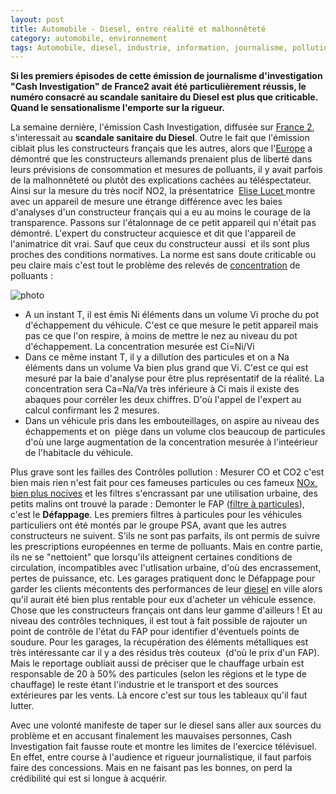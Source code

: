 ```yaml
---
layout: post
title: Automobile - Diesel, entre réalité et malhonnêteté
category: automobile, environnement
tags: Automobile, diesel, industrie, information, journalisme, pollution
---
```

**Si les premiers épisodes de cette émission de journalisme d'investigation "Cash Investigation" de France2 avait été particulièrement réussis, le numéro consacré au scandale sanitaire du Diesel est plus que criticable. Quand le sensationalisme l'emporte sur la rigueur.**

La semaine dernière, l'émission Cash Investigation, diffusée sur <a class="zem_slink" title="France 2" href="http://en.wikipedia.org/wiki/France_2" target="_blank" rel="wikipedia">France 2</a>, s'interessait au **scandale sanitaire du Diesel**. Outre le fait que l'émission ciblait plus les constructeurs français que les autres, alors que l'<a title="Europe" href="http://en.wikipedia.org/wiki/Europe" target="_blank" rel="wikipedia">Europe</a> a démontré que les constructeurs allemands prenaient plus de liberté dans leurs prévisions de consommation et mesures de polluants, il y avait parfois de la malhonnêteté ou plutôt des explications cachées au téléspectateur. Ainsi sur la mesure du très nocif NO2, la présentatrice  <a title="Élise Lucet" href="http://en.wikipedia.org/wiki/%C3%89lise_Lucet" target="_blank" rel="wikipedia">Elise Lucet </a>montre avec un appareil de mesure une étrange différence avec les baies d'analyses d'un constructeur français qui a eu au moins le courage de la transparence. Passons sur l'étalonnage de ce petit appareil qui n'était pas démontré. L'expert du constructeur acquiesce et dit que l'appareil de l'animatrice dit vrai. Sauf que ceux du constructeur aussi  et ils sont plus proches des conditions normatives. La norme est sans doute criticable ou peu claire mais c'est tout le problème des relevés de <a title="Concentration" href="http://en.wikipedia.org/wiki/Concentration" target="_blank" rel="wikipedia">concentration</a> de polluants :

![photo](https://filedn.eu/llqi9IBxlYouGRXYG2xlROb/img/2013/essai.jpg)

* A un instant T, il est émis Ni éléments dans un volume Vi proche du pot d'échappement du véhicule. C'est ce que mesure le petit appareil mais pas ce que l'on respire, à moins de mettre le nez au niveau du pot d'échappement. La concentration mesurée est Ci=Ni/Vi
* Dans ce même instant T, il y a dillution des particules et on a Na éléments dans un volume Va bien plus grand que Vi. C'est ce qui est mesuré par la baie d'analyse pour être plus représentatif de la réalité. La concentration sera Ca=Na/Va très inférieure à Ci mais il existe des abaques pour corréler les deux chiffres. D'où l'appel de l'expert au calcul confirmant les 2 mesures.
* Dans un véhicule pris dans les embouteillages, on aspire au niveau des échappements et on  piège dans un volume clos beaucoup de particules d'où une large augmentation de la concentration mesurée à l'inteérieur de l'habitacle du véhicule.

Plus grave sont les failles des Contrôles pollution : Mesurer CO et CO2 c'est bien mais rien n'est fait pour ces fameuses particules ou ces fameux <a title="NOx" href="http://en.wikipedia.org/wiki/NOx" target="_blank" rel="wikipedia">NOx, bien plus nocives</a> et les filtres s'encrassant par une utilisation urbaine, des petits malins ont trouvé la parade : Demonter le FAP (<a class="zem_slink" title="Diesel particulate filter" href="http://en.wikipedia.org/wiki/Diesel_particulate_filter" target="_blank" rel="wikipedia">filtre à particules</a>), c'est le **Défappage**. Les premiers filtres à particules pour les véhicules particuliers ont été montés par le groupe PSA, avant que les autres constructeurs ne suivent. S'ils ne sont pas parfaits, ils ont permis de suivre les prescriptions européennes en terme de polluants. Mais en contre partie, ils ne se "nettoient" que lorsqu'ils atteignent certaines conditions de circulation, incompatibles avec l'utlisation urbaine, d'où des encrassement, pertes de puissance, etc. Les garages pratiquent donc le Défappage pour garder les clients mécontents des performances de leur <a class="zem_slink" title="Diesel engine" href="http://en.wikipedia.org/wiki/Diesel_engine" target="_blank" rel="wikipedia">diesel</a> en ville alors qu'il aurait été bien plus rentable pour eux d'acheter un véhicule essence. Chose que les constructeurs français ont dans leur gamme d'ailleurs ! Et au niveau des contrôles techniques, il est tout à fait possible de rajouter un point de contrôle de l'état du FAP pour identifier d'éventuels points de soudure. Pour les garages, la récupération des éléments métalliques est très intéressante car il y a des résidus très couteux  (d'où le prix d'un FAP). Mais le reportage oubliait aussi de préciser que le chauffage urbain est responsable de 20 à 50% des particules (selon les régions et le type de chauffage) le reste étant l'industrie et le transport et des sources extérieures par les vents. Là encore c'est sur tous les tableaux qu'il faut lutter.

Avec une volonté manifeste de taper sur le diesel sans aller aux sources du problème et en accusant finalement les mauvaises personnes, Cash Investigation fait fausse route et montre les limites de l'exercice télévisuel. En effet, entre course à l'audience et rigueur journalistique, il faut parfois faire des concessions. Mais en ne faisant pas les bonnes, on perd la crédibilité qui est si longue à acquérir.
